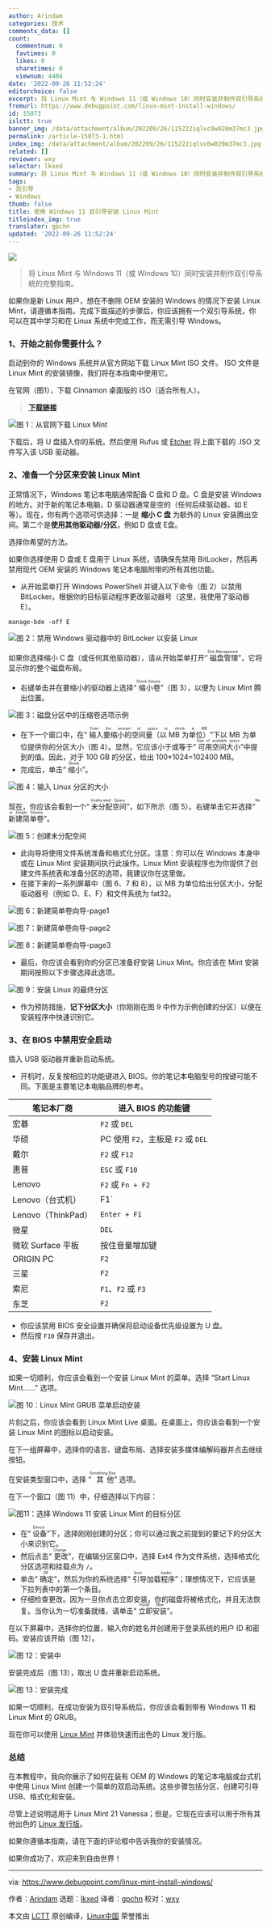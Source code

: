 ```yaml
---
author: Arindam
categories: 技术
comments_data: []
count:
  commentnum: 0
  favtimes: 0
  likes: 0
  sharetimes: 0
  viewnum: 4404
date: '2022-09-26 11:52:24'
editorchoice: false
excerpt: 将 Linux Mint 与 Windows 11（或 Windows 10）同时安装并制作双引导系统的完整指南。
fromurl: https://www.debugpoint.com/linux-mint-install-windows/
id: 15073
islctt: true
banner_img: /data/attachment/album/202209/26/115222iqlvc0w020m37mc3.jpg
permalink: /article-15073-1.html
index_img: /data/attachment/album/202209/26/115222iqlvc0w020m37mc3.jpg.thumb.jpg
related: []
reviewer: wxy
selector: lkxed
summary: 将 Linux Mint 与 Windows 11（或 Windows 10）同时安装并制作双引导系统的完整指南。
tags:
- 双引导
- Windows
thumb: false
title: 使用 Windows 11 双引导安装 Linux Mint
titleindex_img: true
translator: gpchn
updated: '2022-09-26 11:52:24'
---
```


![](/data/attachment/album/202209/26/115222iqlvc0w020m37mc3.jpg)



> 
> 将 Linux Mint 与 Windows 11（或 Windows 10）同时安装并制作双引导系统的完整指南。
> 
> 
> 


如果你是新 Linux 用户，想在不删除 OEM 安装的 Windows 的情况下安装 Linux Mint，请遵循本指南。完成下面描述的步骤后，你应该拥有一个双引导系统，你可以在其中学习和在 Linux 系统中完成工作，而无需引导 Windows。


### 1、开始之前你需要什么？


启动到你的 Windows 系统并从官方网站下载 Linux Mint ISO 文件。 ISO 文件是 Linux Mint 的安装镜像，我们将在本指南中使用它。


在官网（图1），下载 Cinnamon 桌面版的 ISO（适合所有人）。



> 
> **[下载链接](https://www.linuxmint.com/download.php)**
> 
> 
> 


![图 1：从官网下载 Linux Mint](/data/attachment/album/202209/26/115225ar0dcr9sm56s5mi5.jpg)


下载后，将 U 盘插入你的系统。然后使用 Rufus 或 [Etcher](https://www.debugpoint.com/etcher-bootable-usb-linux/) 将上面下载的 .ISO 文件写入该 USB 驱动器。


### 2、准备一个分区来安装 Linux Mint


正常情况下，Windows 笔记本电脑通常配备 C 盘和 D 盘。C 盘是安装 Windows 的地方。对于新的笔记本电脑，D 驱动器通常是空的（任何后续驱动器，如 E 等）。现在，你有两个选项可供选择：一是 **缩小 C 盘** 为额外的 Linux 安装腾出空间。第二个是**使用其他驱动器/分区**，例如 D 盘或 E盘。


选择你希望的方法。


如果你选择使用 D 盘或 E 盘用于 Linux 系统，请确保先禁用 BitLocker，然后再禁用现代 OEM 安装的 Windows 笔记本电脑附带的所有其他功能。


* 从开始菜单打开 Windows PowerShell 并键入以下命令（图 2）以禁用 BitLocker。根据你的目标驱动程序更改驱动器号（这里，我使用了驱动器 E）。



```
manage-bde -off E

```

![图 2：禁用 Windows 驱动器中的 BitLocker 以安装 Linux](/data/attachment/album/202209/26/115225blkol357h5pp40p3.jpg)


如果你选择缩小 C 盘（或任何其他驱动器），请从开始菜单打开“<ruby> 磁盘管理 <rt>  Disk Management </rt></ruby>”，它将显示你的整个磁盘布局。


* 右键单击​​并在要缩小的驱动器上选择“<ruby> 缩小卷 <rt>  Shrink Volume </rt></ruby>”（图 3），以便为 Linux Mint 腾出位置。


![图 3：磁盘分区中的压缩卷选项示例](/data/attachment/album/202209/26/115225p3199n39u9zfn4zw.jpg)


* 在下一个窗口中，在“<ruby> 输入要缩小的空间量（以 MB 为单位） <rt>  Enter the amount of space to shrink in MB </rt></ruby>”下以 MB 为单位提供你的分区大小（图 4）。显然，它应该小于或等于“<ruby> 可用空间大小 <rt>  Size of available space </rt></ruby>”中提到的值。因此，对于 100 GB 的分区，给出 100\*1024=102400 MB。
* 完成后，单击“<ruby> 缩小 <rt>  Shrink </rt></ruby>”。


![图 4：输入 Linux 分区的大小](/data/attachment/album/202209/26/115225f9vbvv8e7vzjdq7z.jpg)


现在，你应该会看到一个“<ruby> 未分配空间 <rt>  Unallocated Space </rt></ruby>”，如下所示（图 5）。右键单击它并选择“<ruby> 新建简单卷 <rt>  New Simple Volume </rt></ruby>”。


![图 5：创建未分配空间](/data/attachment/album/202209/26/115226ohyqhqry0rhvyvqh.jpg)


* 此向导将使用文件系统准备和格式化分区。注意：你可以在 Windows 本身中或在 Linux Mint 安装期间执行此操作。Linux Mint 安装程序也为你提供了创建文件系统表和准备分区的选项，我建议你在这里做。
* 在接下来的一系列屏幕中（图 6、7 和 8），以 MB 为单位给出分区大小，分配驱动器号（例如 D、E、F）和文件系统为 fat32。


![图 6：新建简单卷向导-page1](/data/attachment/album/202209/26/115226mic183xxj42m4xgi.jpg)


![图 7：新建简单卷向导-page2](/data/attachment/album/202209/26/115226i6tprvs1kmrz69tp.jpg)


![图 8：新建简单卷向导-page3](/data/attachment/album/202209/26/115226nsgngf22feaegj1l.jpg)


* 最后，你应该会看到你的分区已准备好安装 Linux Mint。你应该在 Mint 安装期间按照以下步骤选择此选项。


![图 9：安装 Linux 的最终分区](/data/attachment/album/202209/26/115226me01ee60o1o0otwx.jpg)


* 作为预防措施，**记下分区大小**（你刚刚在图 9 中作为示例创建的分区）以便在安装程序中快速识别它。


### 3、在 BIOS 中禁用安全启动


插入 USB 驱动器并重新启动系统。


* 开机时，反复按相应的功能键进入 BIOS。你的笔记本电脑型号的按键可能不同。下面是主要笔记本电脑品牌的参考。




| 笔记本厂商 | 进入 BIOS 的功能键 |
| --- | --- |
| 宏碁 | `F2` 或 `DEL` |
| 华硕 | PC 使用 `F2`，主板是 `F2` 或 `DEL` |
| 戴尔 | `F2` 或 `F12` |
| 惠普 | `ESC` 或 `F10` |
| Lenovo | `F2` 或 `Fn + F2` |
| Lenovo（台式机） | F1` |
| Lenovo（ThinkPad） | `Enter + F1` |
| 微星 | `DEL` |
| 微软 Surface 平板 | 按住音量增加键 |
| ORIGIN PC | `F2` |
| 三星 | `F2` |
| 索尼 | `F1`、`F2` 或 `F3` |
| 东芝 | `F2` |


* 你应该禁用 BIOS 安全设置并确保将启动设备优先级设置为 U 盘。
* 然后按 `F10` 保存并退出。


### 4、安装 Linux Mint


如果一切顺利，你应该会看到一个安装 Linux Mint 的菜单。选择 “Start Linux Mint……” 选项。


![图 10：Linux Mint GRUB 菜单启动安装](/data/attachment/album/202209/26/115227t4b2tkqsjcvmsema.jpg)


片刻之后，你应该会看到 Linux Mint Live 桌面。在桌面上，你应该会看到一个安装 Linux Mint 的图标以启动安装。


在下一组屏幕中，选择你的语言、键盘布局、选择安装多媒体编解码器并点击继续按钮。


在安装类型窗口中，选择 “<ruby> 其他 <rt>  Something Else </rt></ruby>” 选项。


在下一个窗口（图 11）中，仔细选择以下内容：


![图11：选择 Windows 11 安装 Linux Mint 的目标分区](/data/attachment/album/202209/26/115227pblcig6g9sm9b66m.jpg)


* 在“<ruby> 设备 <rt>  Device </rt></ruby>”下，选择刚刚创建的分区；你可以通过我之前提到的要记下的分区大小来识别它。
* 然后点击“<ruby> 更改 <rt>  Change </rt></ruby>”，在编辑分区窗口中，选择 Ext4 作为文件系统，选择格式化分区选项和挂载点为 `/`。
* 单击“<ruby> 确定 <rt>  OK </rt></ruby>”，然后为你的系统选择“<ruby> 引导加载程序 <rt>  boot loader </rt></ruby>”；理想情况下，它应该是下拉列表中的第一个条目。
* 仔细检查更改。因为一旦你点击立即安装，你的磁盘将被格式化，并且无法恢复。当你认为一切准备就绪，请单击“<ruby> 立即安装 <rt>  Install Now </rt></ruby>”。


在以下屏幕中，选择你的位置，输入你的姓名并创建用于登录系统的用户 ID 和密码。安装应该开始（图 12）。


![图 12：安装中](/data/attachment/album/202209/26/115227xgpeqanol54nlnoo.jpg)


安装完成后（图 13），取出 U 盘并重新启动系统。


![图 13：安装完成](/data/attachment/album/202209/26/115227dta1vpmpraam6qmq.jpg)


如果一切顺利，在成功安装为双引导系统后，你应该会看到带有 Windows 11 和 Linux Mint 的 GRUB。


现在你可以使用 [Linux Mint](https://www.debugpoint.com/linux-mint) 并体验快速而出色的 Linux 发行版。


### 总结


在本教程中，我向你展示了如何在装有 OEM 的 Windows 的笔记本电脑或台式机中使用 Linux Mint 创建一个简单的双启动系统。这些步骤包括分区、创建可引导 USB、格式化和安装。


尽管上述说明适用于 Linux Mint 21 Vanessa；但是，它现在应该可以用于所有其他出色的 [Linux 发行版](https://www.debugpoint.com/categories/distributions)。


如果你遵循本指南，请在下面的评论框中告诉我你的安装情况。


如果你成功了，欢迎来到自由世界！




---


via: <https://www.debugpoint.com/linux-mint-install-windows/>


作者：[Arindam](https://www.debugpoint.com/author/admin1/) 选题：[lkxed](https://github.com/lkxed) 译者：[gpchn](https://github.com/gpchn) 校对：[wxy](https://github.com/wxy)


本文由 [LCTT](https://github.com/LCTT/TranslateProject) 原创编译，[Linux中国](https://linux.cn/) 荣誉推出